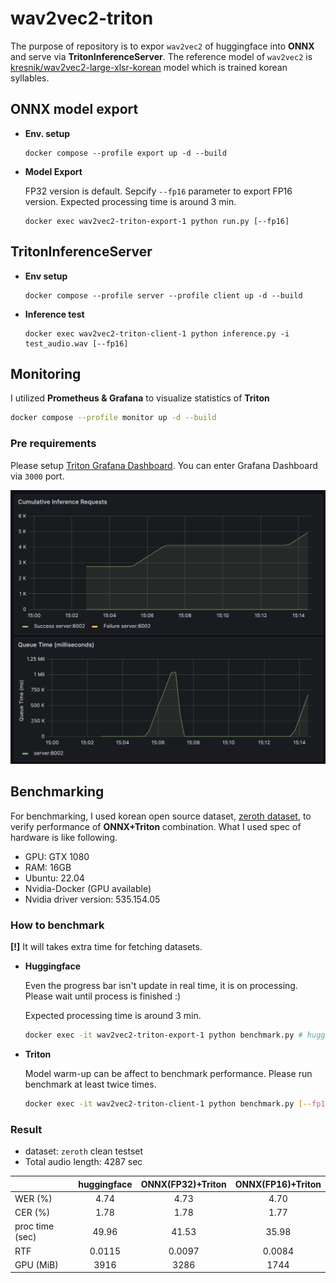 # wav2vec2-triton

The purpose of repository is to expor `wav2vec2` of huggingface into **ONNX** and serve via **TritonInferenceServer**. The reference model of `wav2vec2` is 
[kresnik/wav2vec2-large-xlsr-korean](https://huggingface.co/kresnik/wav2vec2-large-xlsr-korean) model which is trained korean syllables.

## ONNX model export

- **Env. setup**
    ```
    docker compose --profile export up -d --build
    ```

- **Model Export**

    FP32 version is default. Sepcify `--fp16` parameter to export FP16 version. Expected processing time is around 3 min.
    ```
    docker exec wav2vec2-triton-export-1 python run.py [--fp16]
    ```

## TritonInferenceServer

- **Env setup**

    ```
    docker compose --profile server --profile client up -d --build
    ```
- **Inference test**
    ```
    docker exec wav2vec2-triton-client-1 python inference.py -i test_audio.wav [--fp16]
    ```

## Monitoring
I utilized **Prometheus & Grafana** to visualize statistics of **Triton**
```bash
docker compose --profile monitor up -d --build
```
### Pre requirements
Please setup [Triton Grafana Dashboard](https://grafana.com/grafana/dashboards/12832-triton-inference-server/). 
You can enter Grafana Dashboard via `3000` port.

![dashboard](./data/img/dashboard.png)

## Benchmarking
For benchmarking, I used korean open source dataset, [zeroth dataset](https://www.openslr.org/40/), to verify performance of **ONNX+Triton** combination. What I used spec of hardware is like following.
- GPU: GTX 1080
- RAM: 16GB
- Ubuntu: 22.04
- Nvidia-Docker (GPU available)
- Nvidia driver version: 535.154.05

### How to benchmark
**[!]** It will takes extra time for fetching datasets.
- **Huggingface**

    Even the progress bar isn't update in real time, it is on processing. Please wait until process is finished :)

    Expected processing time is around 3 min.
    ```bash
    docker exec -it wav2vec2-triton-export-1 python benchmark.py # huggingface benchmark
    ```
- **Triton** 

    Model warm-up can be affect to benchmark performance. Please run benchmark at least twice times.
    ```bash
    docker exec -it wav2vec2-triton-client-1 python benchmark.py [--fp16] # triton benchmark
    ```

### Result
- dataset: `zeroth` clean testset
- Total audio length: 4287 sec

||huggingface|ONNX(FP32)+Triton|ONNX(FP16)+Triton
|:---|:---:|:---:|:---:|
|WER (%)|4.74|4.73|4.70|
|CER (%)|1.78|1.78|1.77|
|proc time (sec)|49.96|41.53|35.98|
|RTF|0.0115|0.0097|0.0084|
|GPU (MiB)|3916|3286|1744|

